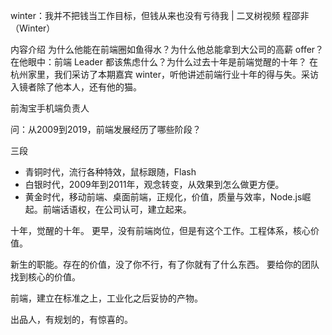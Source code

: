 winter：我并不把钱当工作目标，但钱从来也没有亏待我 | 二叉树视频
程邵非（Winter）

内容介绍
为什么他能在前端圈如鱼得水？为什么他总能拿到大公司的高薪 offer？
在他眼中：前端 Leader 都该焦虑什么？为什么过去十年是前端觉醒的十年？
在杭州家里，我们采访了本期嘉宾 winter，听他讲述前端行业十年的得与失。采访入镜者除了他本人，还有他的猫。

前淘宝手机端负责人

问：从2009到2019，前端发展经历了哪些阶段？

三段
- 青铜时代，流行各种特效，鼠标跟随，Flash
- 白银时代，2009年到2011年，观念转变，从效果到怎么做更方便。
- 黄金时代，移动前端、桌面前端，正规化，价值，质量与效率，Node.js崛起。前端话语权，在公司认可，建立起来。

十年，觉醒的十年。
更早，没有前端岗位，但是有这个工作。工程体系，核心价值。

新生的职能。存在的价值，没了你不行，有了你就有了什么东西。
要给你的团队找到核心的价值。

前端，建立在标准之上，工业化之后妥协的产物。

出品人，有规划的，有惊喜的。
